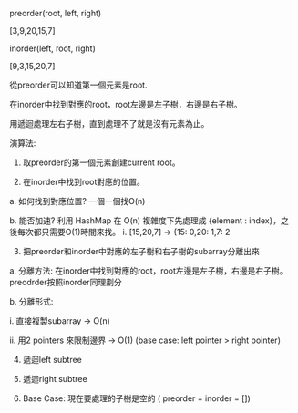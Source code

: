 preorder(root, left, right)

[3,9,20,15,7]

inorder(left, root, right)

[9,3,15,20,7]

從preorder可以知道第一個元素是root.

在inorder中找到對應的root，root左邊是左子樹，右邊是右子樹。

用遞迴處理左右子樹，直到處理不了就是沒有元素為止。

演算法:
1. 取preorder的第一個元素創建current root。

2. 在inorder中找到root對應的位置。

a. 如何找到對應位置? 一個一個找O(n)
  
b. 能否加速? 利用 HashMap 在 O(n) 複雜度下先處理成 {element : index}，之後每次都只需要O(1)時間來找。
i. [15,20,7] -> {15: 0,20: 1,7: 2
    
3. 把preorder和inorder中對應的左子樹和右子樹的subarray分離出來

a. 分離方法: 在inorder中找到對應的root，root左邊是左子樹，右邊是右子樹。 preodrder按照inorder同理劃分
  
b. 分離形式:  
    
i. 直接複製subarray -> O(n)
    
ii. 用2 pointers 來限制邊界 -> O(1) (base case: left pointer > right pointer)
    
4. 遞迴left subtree

5. 遞迴right subtree

6. Base Case: 現在要處理的子樹是空的 ( preorder = inorder = [])
